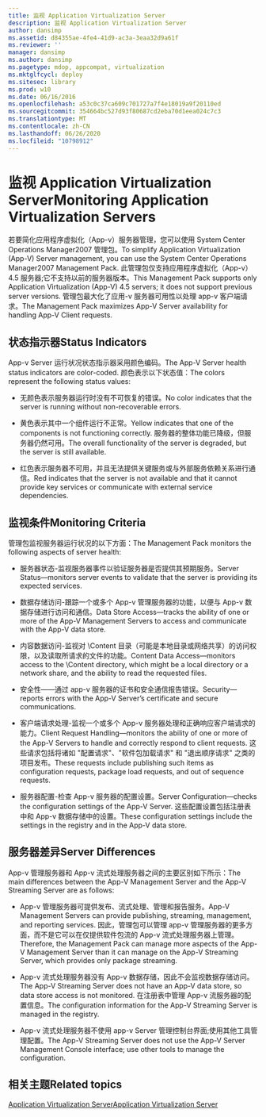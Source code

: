```yaml
---
title: 监视 Application Virtualization Server
description: 监视 Application Virtualization Server
author: dansimp
ms.assetid: d84355ae-4fe4-41d9-ac3a-3eaa32d9a61f
ms.reviewer: ''
manager: dansimp
ms.author: dansimp
ms.pagetype: mdop, appcompat, virtualization
ms.mktglfcycl: deploy
ms.sitesec: library
ms.prod: w10
ms.date: 06/16/2016
ms.openlocfilehash: a53c0c37ca609c701727a7f4e18019a9f20110ed
ms.sourcegitcommit: 354664bc527d93f80687cd2eba70d1eea024c7c3
ms.translationtype: MT
ms.contentlocale: zh-CN
ms.lasthandoff: 06/26/2020
ms.locfileid: "10798912"
---
```

# <span data-ttu-id="3e2b2-103">监视 Application Virtualization Server</span><span class="sxs-lookup"><span data-stu-id="3e2b2-103">Monitoring Application Virtualization Servers</span></span>


<span data-ttu-id="3e2b2-104">若要简化应用程序虚拟化（App-v）服务器管理，您可以使用 System Center Operations Manager2007 管理包。</span><span class="sxs-lookup"><span data-stu-id="3e2b2-104">To simplify Application Virtualization (App-V) Server management, you can use the System Center Operations Manager2007 Management Pack.</span></span> <span data-ttu-id="3e2b2-105">此管理包仅支持应用程序虚拟化（App-v）4.5 服务器;它不支持以前的服务器版本。</span><span class="sxs-lookup"><span data-stu-id="3e2b2-105">This Management Pack supports only Application Virtualization (App-V) 4.5 servers; it does not support previous server versions.</span></span> <span data-ttu-id="3e2b2-106">管理包最大化了应用-v 服务器可用性以处理 app-v 客户端请求。</span><span class="sxs-lookup"><span data-stu-id="3e2b2-106">The Management Pack maximizes App-V Server availability for handling App-V Client requests.</span></span>

## <span data-ttu-id="3e2b2-107">状态指示器</span><span class="sxs-lookup"><span data-stu-id="3e2b2-107">Status Indicators</span></span>


<span data-ttu-id="3e2b2-108">App-v Server 运行状况状态指示器采用颜色编码。</span><span class="sxs-lookup"><span data-stu-id="3e2b2-108">The App-V Server health status indicators are color-coded.</span></span> <span data-ttu-id="3e2b2-109">颜色表示以下状态值：</span><span class="sxs-lookup"><span data-stu-id="3e2b2-109">The colors represent the following status values:</span></span>

-   <span data-ttu-id="3e2b2-110">无颜色表示服务器运行时没有不可恢复的错误。</span><span class="sxs-lookup"><span data-stu-id="3e2b2-110">No color indicates that the server is running without non-recoverable errors.</span></span>

-   <span data-ttu-id="3e2b2-111">黄色表示其中一个组件运行不正常。</span><span class="sxs-lookup"><span data-stu-id="3e2b2-111">Yellow indicates that one of the components is not functioning correctly.</span></span> <span data-ttu-id="3e2b2-112">服务器的整体功能已降级，但服务器仍然可用。</span><span class="sxs-lookup"><span data-stu-id="3e2b2-112">The overall functionality of the server is degraded, but the server is still available.</span></span>

-   <span data-ttu-id="3e2b2-113">红色表示服务器不可用，并且无法提供关键服务或与外部服务依赖关系进行通信。</span><span class="sxs-lookup"><span data-stu-id="3e2b2-113">Red indicates that the server is not available and that it cannot provide key services or communicate with external service dependencies.</span></span>

## <span data-ttu-id="3e2b2-114">监视条件</span><span class="sxs-lookup"><span data-stu-id="3e2b2-114">Monitoring Criteria</span></span>


<span data-ttu-id="3e2b2-115">管理包监视服务器运行状况的以下方面：</span><span class="sxs-lookup"><span data-stu-id="3e2b2-115">The Management Pack monitors the following aspects of server health:</span></span>

-   <span data-ttu-id="3e2b2-116">服务器状态-监视服务器事件以验证服务器是否提供其预期服务。</span><span class="sxs-lookup"><span data-stu-id="3e2b2-116">Server Status—monitors server events to validate that the server is providing its expected services.</span></span>

-   <span data-ttu-id="3e2b2-117">数据存储访问-跟踪一个或多个 App-v 管理服务器的功能，以便与 App-v 数据存储进行访问和通信。</span><span class="sxs-lookup"><span data-stu-id="3e2b2-117">Data Store Access—tracks the ability of one or more of the App-V Management Servers to access and communicate with the App-V data store.</span></span>

-   <span data-ttu-id="3e2b2-118">内容数据访问-监视对 \\Content 目录（可能是本地目录或网络共享）的访问权限，以及读取所请求的文件的功能。</span><span class="sxs-lookup"><span data-stu-id="3e2b2-118">Content Data Access—monitors access to the \\Content directory, which might be a local directory or a network share, and the ability to read the requested files.</span></span>

-   <span data-ttu-id="3e2b2-119">安全性——通过 app-v 服务器的证书和安全通信报告错误。</span><span class="sxs-lookup"><span data-stu-id="3e2b2-119">Security—reports errors with the App-V Server’s certificate and secure communications.</span></span>

-   <span data-ttu-id="3e2b2-120">客户端请求处理-监视一个或多个 App-v 服务器处理和正确响应客户端请求的能力。</span><span class="sxs-lookup"><span data-stu-id="3e2b2-120">Client Request Handling—monitors the ability of one or more of the App-V Servers to handle and correctly respond to client requests.</span></span> <span data-ttu-id="3e2b2-121">这些请求包括将诸如 "配置请求"、"软件包加载请求" 和 "退出顺序请求" 之类的项目发布。</span><span class="sxs-lookup"><span data-stu-id="3e2b2-121">These requests include publishing such items as configuration requests, package load requests, and out of sequence requests.</span></span>

-   <span data-ttu-id="3e2b2-122">服务器配置-检查 App-v 服务器的配置设置。</span><span class="sxs-lookup"><span data-stu-id="3e2b2-122">Server Configuration—checks the configuration settings of the App-V Server.</span></span> <span data-ttu-id="3e2b2-123">这些配置设置包括注册表中和 App-v 数据存储中的设置。</span><span class="sxs-lookup"><span data-stu-id="3e2b2-123">These configuration settings include the settings in the registry and in the App-V data store.</span></span>

## <span data-ttu-id="3e2b2-124">服务器差异</span><span class="sxs-lookup"><span data-stu-id="3e2b2-124">Server Differences</span></span>


<span data-ttu-id="3e2b2-125">App-v 管理服务器和 App-v 流式处理服务器之间的主要区别如下所示：</span><span class="sxs-lookup"><span data-stu-id="3e2b2-125">The main differences between the App-V Management Server and the App-V Streaming Server are as follows:</span></span>

-   <span data-ttu-id="3e2b2-126">App-v 管理服务器可提供发布、流式处理、管理和报告服务。</span><span class="sxs-lookup"><span data-stu-id="3e2b2-126">App-V Management Servers can provide publishing, streaming, management, and reporting services.</span></span> <span data-ttu-id="3e2b2-127">因此，管理包可以管理 app-v 管理服务器的更多方面，而不是它可以在仅提供软件包流的 App-v 流式处理服务器上管理。</span><span class="sxs-lookup"><span data-stu-id="3e2b2-127">Therefore, the Management Pack can manage more aspects of the App-V Management Server than it can manage on the App-V Streaming Server, which provides only package streaming.</span></span>

-   <span data-ttu-id="3e2b2-128">App-v 流式处理服务器没有 App-v 数据存储，因此不会监视数据存储访问。</span><span class="sxs-lookup"><span data-stu-id="3e2b2-128">The App-V Streaming Server does not have an App-V data store, so data store access is not monitored.</span></span> <span data-ttu-id="3e2b2-129">在注册表中管理 App-v 流服务器的配置信息。</span><span class="sxs-lookup"><span data-stu-id="3e2b2-129">The configuration information for the App-V Streaming Server is managed in the registry.</span></span>

-   <span data-ttu-id="3e2b2-130">App-v 流式处理服务器不使用 app-v Server 管理控制台界面;使用其他工具管理配置。</span><span class="sxs-lookup"><span data-stu-id="3e2b2-130">The App-V Streaming Server does not use the App-V Server Management Console interface; use other tools to manage the configuration.</span></span>

## <span data-ttu-id="3e2b2-131">相关主题</span><span class="sxs-lookup"><span data-stu-id="3e2b2-131">Related topics</span></span>


[<span data-ttu-id="3e2b2-132">Application Virtualization Server</span><span class="sxs-lookup"><span data-stu-id="3e2b2-132">Application Virtualization Server</span></span>](application-virtualization-server.md)

 

 





